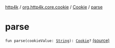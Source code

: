 [http4k](../../index.md) / [org.http4k.core.cookie](../index.md) / [Cookie](index.md) / [parse](./parse.md)

# parse

`fun parse(cookieValue: `[`String`](https://kotlinlang.org/api/latest/jvm/stdlib/kotlin/-string/index.html)`): `[`Cookie`](index.md)`?` [(source)](https://github.com/http4k/http4k/blob/master/http4k-core/src/main/kotlin/org/http4k/core/cookie/Cookie.kt#L47)